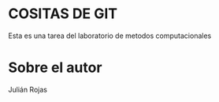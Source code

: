 # COSITAS DE GIT 
Esta es una tarea del  laboratorio de metodos computacionales

# Sobre el autor
Julián Rojas
